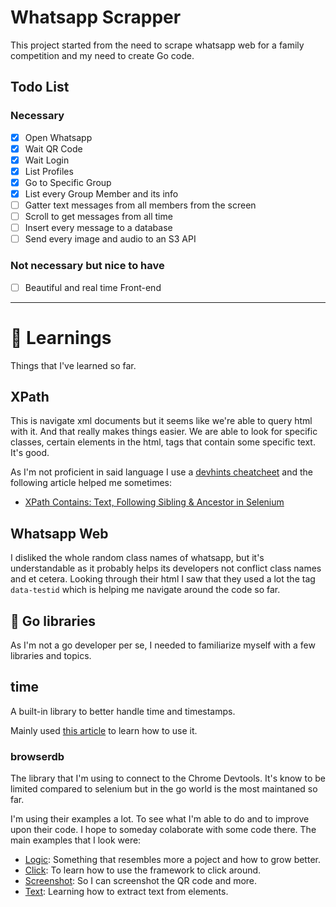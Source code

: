 # Whatsapp Scrapper
This project started from the need to scrape whatsapp web for a family competition and my need to create Go code.

## Todo List
### Necessary
- [x] Open Whatsapp
- [x] Wait QR Code
- [x] Wait Login
- [x] List Profiles
- [x] Go to Specific Group
- [x] List every Group Member and its info
- [ ] Gatter text messages from all members from the screen
- [ ] Scroll to get messages from all time
- [ ] Insert every message to a database
- [ ] Send every image and audio to an S3 API

### Not necessary but nice to have
- [ ] Beautiful and real time Front-end 

---
#  :book: Learnings
Things that I've learned so far.

## XPath
This is navigate xml documents but it seems like we're able to query html with it. And that really makes things easier.
We are able to look for specific classes, certain elements in the html, tags that contain some specific text. It's good.

As I'm not proficient in said language I use a [devhints cheatcheet](https://devhints.io/xpath) and the following article helped me sometimes:
- [XPath Contains: Text, Following Sibling & Ancestor in Selenium](https://www.guru99.com/using-contains-sbiling-ancestor-to-find-element-in-selenium.html#1)

## Whatsapp Web
I disliked the whole random class names of whatsapp, but it's understandable as it probably helps its developers not conflict class names and et cetera.
Looking through their html I saw that they used a lot the tag `data-testid` which is helping me navigate around the code so far.


## :hamster: Go libraries
As I'm not a go developer per se, I needed to familiarize myself with a few libraries and topics.

## time
A built-in library to better handle time and timestamps. 

Mainly used [this article](https://blog.boot.dev/golang/golang-date-time/) to learn how to use it.

### browserdb
The library that I'm using to connect to the Chrome Devtools. It's know to be limited compared to selenium but in the go world is the most maintaned
so far.

I'm using their examples a lot. To see what I'm able to do and to improve upon their code. I hope to someday colaborate with some code there.
The main examples that I look were:
- [Logic](https://github.com/chromedp/examples/blob/master/logic/main.go): Something that resembles more a poject and how to grow better.
- [Click](https://github.com/chromedp/examples/blob/master/click/main.go): To learn how to use the framework to click around.
- [Screenshot](https://github.com/chromedp/examples/blob/master/screenshot/main.go): So I can screenshot the QR code and more.
- [Text](https://github.com/chromedp/examples/blob/master/text/main.go): Learning how to extract text from elements.




